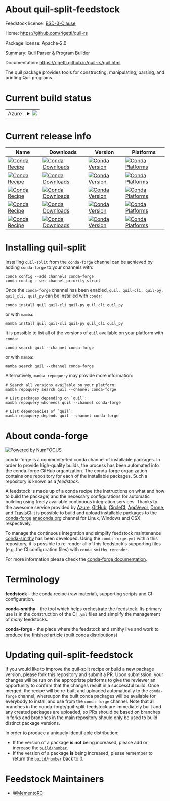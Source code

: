 About quil-split-feedstock
==========================

Feedstock license: [BSD-3-Clause](https://github.com/conda-forge/quil-split-feedstock/blob/main/LICENSE.txt)

Home: https://github.com/rigetti/quil-rs

Package license: Apache-2.0

Summary: Quil Parser & Program Builder

Documentation: https://rigetti.github.io/quil-rs/quil.html

The quil package provides tools for constructing, manipulating, parsing, and printing Quil programs.


Current build status
====================


<table>
    
  <tr>
    <td>Azure</td>
    <td>
      <details>
        <summary>
          <a href="https://dev.azure.com/conda-forge/feedstock-builds/_build/latest?definitionId=22241&branchName=main">
            <img src="https://dev.azure.com/conda-forge/feedstock-builds/_apis/build/status/quil-split-feedstock?branchName=main">
          </a>
        </summary>
        <table>
          <thead><tr><th>Variant</th><th>Status</th></tr></thead>
          <tbody><tr>
              <td>linux_64_numpy1.22python3.10.____cpython</td>
              <td>
                <a href="https://dev.azure.com/conda-forge/feedstock-builds/_build/latest?definitionId=22241&branchName=main">
                  <img src="https://dev.azure.com/conda-forge/feedstock-builds/_apis/build/status/quil-split-feedstock?branchName=main&jobName=linux&configuration=linux%20linux_64_numpy1.22python3.10.____cpython" alt="variant">
                </a>
              </td>
            </tr><tr>
              <td>linux_64_numpy1.22python3.9.____cpython</td>
              <td>
                <a href="https://dev.azure.com/conda-forge/feedstock-builds/_build/latest?definitionId=22241&branchName=main">
                  <img src="https://dev.azure.com/conda-forge/feedstock-builds/_apis/build/status/quil-split-feedstock?branchName=main&jobName=linux&configuration=linux%20linux_64_numpy1.22python3.9.____cpython" alt="variant">
                </a>
              </td>
            </tr><tr>
              <td>linux_64_numpy1.23python3.11.____cpython</td>
              <td>
                <a href="https://dev.azure.com/conda-forge/feedstock-builds/_build/latest?definitionId=22241&branchName=main">
                  <img src="https://dev.azure.com/conda-forge/feedstock-builds/_apis/build/status/quil-split-feedstock?branchName=main&jobName=linux&configuration=linux%20linux_64_numpy1.23python3.11.____cpython" alt="variant">
                </a>
              </td>
            </tr><tr>
              <td>linux_64_numpy1.26python3.12.____cpython</td>
              <td>
                <a href="https://dev.azure.com/conda-forge/feedstock-builds/_build/latest?definitionId=22241&branchName=main">
                  <img src="https://dev.azure.com/conda-forge/feedstock-builds/_apis/build/status/quil-split-feedstock?branchName=main&jobName=linux&configuration=linux%20linux_64_numpy1.26python3.12.____cpython" alt="variant">
                </a>
              </td>
            </tr><tr>
              <td>linux_64_numpy2python3.13.____cp313</td>
              <td>
                <a href="https://dev.azure.com/conda-forge/feedstock-builds/_build/latest?definitionId=22241&branchName=main">
                  <img src="https://dev.azure.com/conda-forge/feedstock-builds/_apis/build/status/quil-split-feedstock?branchName=main&jobName=linux&configuration=linux%20linux_64_numpy2python3.13.____cp313" alt="variant">
                </a>
              </td>
            </tr><tr>
              <td>linux_aarch64_numpy1.22python3.10.____cpython</td>
              <td>
                <a href="https://dev.azure.com/conda-forge/feedstock-builds/_build/latest?definitionId=22241&branchName=main">
                  <img src="https://dev.azure.com/conda-forge/feedstock-builds/_apis/build/status/quil-split-feedstock?branchName=main&jobName=linux&configuration=linux%20linux_aarch64_numpy1.22python3.10.____cpython" alt="variant">
                </a>
              </td>
            </tr><tr>
              <td>linux_aarch64_numpy1.22python3.9.____cpython</td>
              <td>
                <a href="https://dev.azure.com/conda-forge/feedstock-builds/_build/latest?definitionId=22241&branchName=main">
                  <img src="https://dev.azure.com/conda-forge/feedstock-builds/_apis/build/status/quil-split-feedstock?branchName=main&jobName=linux&configuration=linux%20linux_aarch64_numpy1.22python3.9.____cpython" alt="variant">
                </a>
              </td>
            </tr><tr>
              <td>linux_aarch64_numpy1.23python3.11.____cpython</td>
              <td>
                <a href="https://dev.azure.com/conda-forge/feedstock-builds/_build/latest?definitionId=22241&branchName=main">
                  <img src="https://dev.azure.com/conda-forge/feedstock-builds/_apis/build/status/quil-split-feedstock?branchName=main&jobName=linux&configuration=linux%20linux_aarch64_numpy1.23python3.11.____cpython" alt="variant">
                </a>
              </td>
            </tr><tr>
              <td>linux_aarch64_numpy1.26python3.12.____cpython</td>
              <td>
                <a href="https://dev.azure.com/conda-forge/feedstock-builds/_build/latest?definitionId=22241&branchName=main">
                  <img src="https://dev.azure.com/conda-forge/feedstock-builds/_apis/build/status/quil-split-feedstock?branchName=main&jobName=linux&configuration=linux%20linux_aarch64_numpy1.26python3.12.____cpython" alt="variant">
                </a>
              </td>
            </tr><tr>
              <td>linux_aarch64_numpy2python3.13.____cp313</td>
              <td>
                <a href="https://dev.azure.com/conda-forge/feedstock-builds/_build/latest?definitionId=22241&branchName=main">
                  <img src="https://dev.azure.com/conda-forge/feedstock-builds/_apis/build/status/quil-split-feedstock?branchName=main&jobName=linux&configuration=linux%20linux_aarch64_numpy2python3.13.____cp313" alt="variant">
                </a>
              </td>
            </tr><tr>
              <td>linux_ppc64le_numpy1.22python3.10.____cpython</td>
              <td>
                <a href="https://dev.azure.com/conda-forge/feedstock-builds/_build/latest?definitionId=22241&branchName=main">
                  <img src="https://dev.azure.com/conda-forge/feedstock-builds/_apis/build/status/quil-split-feedstock?branchName=main&jobName=linux&configuration=linux%20linux_ppc64le_numpy1.22python3.10.____cpython" alt="variant">
                </a>
              </td>
            </tr><tr>
              <td>linux_ppc64le_numpy1.22python3.9.____cpython</td>
              <td>
                <a href="https://dev.azure.com/conda-forge/feedstock-builds/_build/latest?definitionId=22241&branchName=main">
                  <img src="https://dev.azure.com/conda-forge/feedstock-builds/_apis/build/status/quil-split-feedstock?branchName=main&jobName=linux&configuration=linux%20linux_ppc64le_numpy1.22python3.9.____cpython" alt="variant">
                </a>
              </td>
            </tr><tr>
              <td>linux_ppc64le_numpy1.23python3.11.____cpython</td>
              <td>
                <a href="https://dev.azure.com/conda-forge/feedstock-builds/_build/latest?definitionId=22241&branchName=main">
                  <img src="https://dev.azure.com/conda-forge/feedstock-builds/_apis/build/status/quil-split-feedstock?branchName=main&jobName=linux&configuration=linux%20linux_ppc64le_numpy1.23python3.11.____cpython" alt="variant">
                </a>
              </td>
            </tr><tr>
              <td>linux_ppc64le_numpy1.26python3.12.____cpython</td>
              <td>
                <a href="https://dev.azure.com/conda-forge/feedstock-builds/_build/latest?definitionId=22241&branchName=main">
                  <img src="https://dev.azure.com/conda-forge/feedstock-builds/_apis/build/status/quil-split-feedstock?branchName=main&jobName=linux&configuration=linux%20linux_ppc64le_numpy1.26python3.12.____cpython" alt="variant">
                </a>
              </td>
            </tr><tr>
              <td>linux_ppc64le_numpy2python3.13.____cp313</td>
              <td>
                <a href="https://dev.azure.com/conda-forge/feedstock-builds/_build/latest?definitionId=22241&branchName=main">
                  <img src="https://dev.azure.com/conda-forge/feedstock-builds/_apis/build/status/quil-split-feedstock?branchName=main&jobName=linux&configuration=linux%20linux_ppc64le_numpy2python3.13.____cp313" alt="variant">
                </a>
              </td>
            </tr><tr>
              <td>osx_64_numpy1.22python3.10.____cpython</td>
              <td>
                <a href="https://dev.azure.com/conda-forge/feedstock-builds/_build/latest?definitionId=22241&branchName=main">
                  <img src="https://dev.azure.com/conda-forge/feedstock-builds/_apis/build/status/quil-split-feedstock?branchName=main&jobName=osx&configuration=osx%20osx_64_numpy1.22python3.10.____cpython" alt="variant">
                </a>
              </td>
            </tr><tr>
              <td>osx_64_numpy1.22python3.9.____cpython</td>
              <td>
                <a href="https://dev.azure.com/conda-forge/feedstock-builds/_build/latest?definitionId=22241&branchName=main">
                  <img src="https://dev.azure.com/conda-forge/feedstock-builds/_apis/build/status/quil-split-feedstock?branchName=main&jobName=osx&configuration=osx%20osx_64_numpy1.22python3.9.____cpython" alt="variant">
                </a>
              </td>
            </tr><tr>
              <td>osx_64_numpy1.23python3.11.____cpython</td>
              <td>
                <a href="https://dev.azure.com/conda-forge/feedstock-builds/_build/latest?definitionId=22241&branchName=main">
                  <img src="https://dev.azure.com/conda-forge/feedstock-builds/_apis/build/status/quil-split-feedstock?branchName=main&jobName=osx&configuration=osx%20osx_64_numpy1.23python3.11.____cpython" alt="variant">
                </a>
              </td>
            </tr><tr>
              <td>osx_64_numpy1.26python3.12.____cpython</td>
              <td>
                <a href="https://dev.azure.com/conda-forge/feedstock-builds/_build/latest?definitionId=22241&branchName=main">
                  <img src="https://dev.azure.com/conda-forge/feedstock-builds/_apis/build/status/quil-split-feedstock?branchName=main&jobName=osx&configuration=osx%20osx_64_numpy1.26python3.12.____cpython" alt="variant">
                </a>
              </td>
            </tr><tr>
              <td>osx_64_numpy2python3.13.____cp313</td>
              <td>
                <a href="https://dev.azure.com/conda-forge/feedstock-builds/_build/latest?definitionId=22241&branchName=main">
                  <img src="https://dev.azure.com/conda-forge/feedstock-builds/_apis/build/status/quil-split-feedstock?branchName=main&jobName=osx&configuration=osx%20osx_64_numpy2python3.13.____cp313" alt="variant">
                </a>
              </td>
            </tr><tr>
              <td>osx_arm64_numpy1.22python3.10.____cpython</td>
              <td>
                <a href="https://dev.azure.com/conda-forge/feedstock-builds/_build/latest?definitionId=22241&branchName=main">
                  <img src="https://dev.azure.com/conda-forge/feedstock-builds/_apis/build/status/quil-split-feedstock?branchName=main&jobName=osx&configuration=osx%20osx_arm64_numpy1.22python3.10.____cpython" alt="variant">
                </a>
              </td>
            </tr><tr>
              <td>osx_arm64_numpy1.22python3.9.____cpython</td>
              <td>
                <a href="https://dev.azure.com/conda-forge/feedstock-builds/_build/latest?definitionId=22241&branchName=main">
                  <img src="https://dev.azure.com/conda-forge/feedstock-builds/_apis/build/status/quil-split-feedstock?branchName=main&jobName=osx&configuration=osx%20osx_arm64_numpy1.22python3.9.____cpython" alt="variant">
                </a>
              </td>
            </tr><tr>
              <td>osx_arm64_numpy1.23python3.11.____cpython</td>
              <td>
                <a href="https://dev.azure.com/conda-forge/feedstock-builds/_build/latest?definitionId=22241&branchName=main">
                  <img src="https://dev.azure.com/conda-forge/feedstock-builds/_apis/build/status/quil-split-feedstock?branchName=main&jobName=osx&configuration=osx%20osx_arm64_numpy1.23python3.11.____cpython" alt="variant">
                </a>
              </td>
            </tr><tr>
              <td>osx_arm64_numpy1.26python3.12.____cpython</td>
              <td>
                <a href="https://dev.azure.com/conda-forge/feedstock-builds/_build/latest?definitionId=22241&branchName=main">
                  <img src="https://dev.azure.com/conda-forge/feedstock-builds/_apis/build/status/quil-split-feedstock?branchName=main&jobName=osx&configuration=osx%20osx_arm64_numpy1.26python3.12.____cpython" alt="variant">
                </a>
              </td>
            </tr><tr>
              <td>osx_arm64_numpy2python3.13.____cp313</td>
              <td>
                <a href="https://dev.azure.com/conda-forge/feedstock-builds/_build/latest?definitionId=22241&branchName=main">
                  <img src="https://dev.azure.com/conda-forge/feedstock-builds/_apis/build/status/quil-split-feedstock?branchName=main&jobName=osx&configuration=osx%20osx_arm64_numpy2python3.13.____cp313" alt="variant">
                </a>
              </td>
            </tr><tr>
              <td>win_64_numpy1.22python3.10.____cpython</td>
              <td>
                <a href="https://dev.azure.com/conda-forge/feedstock-builds/_build/latest?definitionId=22241&branchName=main">
                  <img src="https://dev.azure.com/conda-forge/feedstock-builds/_apis/build/status/quil-split-feedstock?branchName=main&jobName=win&configuration=win%20win_64_numpy1.22python3.10.____cpython" alt="variant">
                </a>
              </td>
            </tr><tr>
              <td>win_64_numpy1.22python3.9.____cpython</td>
              <td>
                <a href="https://dev.azure.com/conda-forge/feedstock-builds/_build/latest?definitionId=22241&branchName=main">
                  <img src="https://dev.azure.com/conda-forge/feedstock-builds/_apis/build/status/quil-split-feedstock?branchName=main&jobName=win&configuration=win%20win_64_numpy1.22python3.9.____cpython" alt="variant">
                </a>
              </td>
            </tr><tr>
              <td>win_64_numpy1.23python3.11.____cpython</td>
              <td>
                <a href="https://dev.azure.com/conda-forge/feedstock-builds/_build/latest?definitionId=22241&branchName=main">
                  <img src="https://dev.azure.com/conda-forge/feedstock-builds/_apis/build/status/quil-split-feedstock?branchName=main&jobName=win&configuration=win%20win_64_numpy1.23python3.11.____cpython" alt="variant">
                </a>
              </td>
            </tr><tr>
              <td>win_64_numpy1.26python3.12.____cpython</td>
              <td>
                <a href="https://dev.azure.com/conda-forge/feedstock-builds/_build/latest?definitionId=22241&branchName=main">
                  <img src="https://dev.azure.com/conda-forge/feedstock-builds/_apis/build/status/quil-split-feedstock?branchName=main&jobName=win&configuration=win%20win_64_numpy1.26python3.12.____cpython" alt="variant">
                </a>
              </td>
            </tr><tr>
              <td>win_64_numpy2python3.13.____cp313</td>
              <td>
                <a href="https://dev.azure.com/conda-forge/feedstock-builds/_build/latest?definitionId=22241&branchName=main">
                  <img src="https://dev.azure.com/conda-forge/feedstock-builds/_apis/build/status/quil-split-feedstock?branchName=main&jobName=win&configuration=win%20win_64_numpy2python3.13.____cp313" alt="variant">
                </a>
              </td>
            </tr>
          </tbody>
        </table>
      </details>
    </td>
  </tr>
</table>

Current release info
====================

| Name | Downloads | Version | Platforms |
| --- | --- | --- | --- |
| [![Conda Recipe](https://img.shields.io/badge/recipe-quil-green.svg)](https://anaconda.org/conda-forge/quil) | [![Conda Downloads](https://img.shields.io/conda/dn/conda-forge/quil.svg)](https://anaconda.org/conda-forge/quil) | [![Conda Version](https://img.shields.io/conda/vn/conda-forge/quil.svg)](https://anaconda.org/conda-forge/quil) | [![Conda Platforms](https://img.shields.io/conda/pn/conda-forge/quil.svg)](https://anaconda.org/conda-forge/quil) |
| [![Conda Recipe](https://img.shields.io/badge/recipe-quil--cli-green.svg)](https://anaconda.org/conda-forge/quil-cli) | [![Conda Downloads](https://img.shields.io/conda/dn/conda-forge/quil-cli.svg)](https://anaconda.org/conda-forge/quil-cli) | [![Conda Version](https://img.shields.io/conda/vn/conda-forge/quil-cli.svg)](https://anaconda.org/conda-forge/quil-cli) | [![Conda Platforms](https://img.shields.io/conda/pn/conda-forge/quil-cli.svg)](https://anaconda.org/conda-forge/quil-cli) |
| [![Conda Recipe](https://img.shields.io/badge/recipe-quil--py-green.svg)](https://anaconda.org/conda-forge/quil-py) | [![Conda Downloads](https://img.shields.io/conda/dn/conda-forge/quil-py.svg)](https://anaconda.org/conda-forge/quil-py) | [![Conda Version](https://img.shields.io/conda/vn/conda-forge/quil-py.svg)](https://anaconda.org/conda-forge/quil-py) | [![Conda Platforms](https://img.shields.io/conda/pn/conda-forge/quil-py.svg)](https://anaconda.org/conda-forge/quil-py) |
| [![Conda Recipe](https://img.shields.io/badge/recipe-quil_cli-green.svg)](https://anaconda.org/conda-forge/quil_cli) | [![Conda Downloads](https://img.shields.io/conda/dn/conda-forge/quil_cli.svg)](https://anaconda.org/conda-forge/quil_cli) | [![Conda Version](https://img.shields.io/conda/vn/conda-forge/quil_cli.svg)](https://anaconda.org/conda-forge/quil_cli) | [![Conda Platforms](https://img.shields.io/conda/pn/conda-forge/quil_cli.svg)](https://anaconda.org/conda-forge/quil_cli) |
| [![Conda Recipe](https://img.shields.io/badge/recipe-quil_py-green.svg)](https://anaconda.org/conda-forge/quil_py) | [![Conda Downloads](https://img.shields.io/conda/dn/conda-forge/quil_py.svg)](https://anaconda.org/conda-forge/quil_py) | [![Conda Version](https://img.shields.io/conda/vn/conda-forge/quil_py.svg)](https://anaconda.org/conda-forge/quil_py) | [![Conda Platforms](https://img.shields.io/conda/pn/conda-forge/quil_py.svg)](https://anaconda.org/conda-forge/quil_py) |

Installing quil-split
=====================

Installing `quil-split` from the `conda-forge` channel can be achieved by adding `conda-forge` to your channels with:

```
conda config --add channels conda-forge
conda config --set channel_priority strict
```

Once the `conda-forge` channel has been enabled, `quil, quil-cli, quil-py, quil_cli, quil_py` can be installed with `conda`:

```
conda install quil quil-cli quil-py quil_cli quil_py
```

or with `mamba`:

```
mamba install quil quil-cli quil-py quil_cli quil_py
```

It is possible to list all of the versions of `quil` available on your platform with `conda`:

```
conda search quil --channel conda-forge
```

or with `mamba`:

```
mamba search quil --channel conda-forge
```

Alternatively, `mamba repoquery` may provide more information:

```
# Search all versions available on your platform:
mamba repoquery search quil --channel conda-forge

# List packages depending on `quil`:
mamba repoquery whoneeds quil --channel conda-forge

# List dependencies of `quil`:
mamba repoquery depends quil --channel conda-forge
```


About conda-forge
=================

[![Powered by
NumFOCUS](https://img.shields.io/badge/powered%20by-NumFOCUS-orange.svg?style=flat&colorA=E1523D&colorB=007D8A)](https://numfocus.org)

conda-forge is a community-led conda channel of installable packages.
In order to provide high-quality builds, the process has been automated into the
conda-forge GitHub organization. The conda-forge organization contains one repository
for each of the installable packages. Such a repository is known as a *feedstock*.

A feedstock is made up of a conda recipe (the instructions on what and how to build
the package) and the necessary configurations for automatic building using freely
available continuous integration services. Thanks to the awesome service provided by
[Azure](https://azure.microsoft.com/en-us/services/devops/), [GitHub](https://github.com/),
[CircleCI](https://circleci.com/), [AppVeyor](https://www.appveyor.com/),
[Drone](https://cloud.drone.io/welcome), and [TravisCI](https://travis-ci.com/)
it is possible to build and upload installable packages to the
[conda-forge](https://anaconda.org/conda-forge) [anaconda.org](https://anaconda.org/)
channel for Linux, Windows and OSX respectively.

To manage the continuous integration and simplify feedstock maintenance
[conda-smithy](https://github.com/conda-forge/conda-smithy) has been developed.
Using the ``conda-forge.yml`` within this repository, it is possible to re-render all of
this feedstock's supporting files (e.g. the CI configuration files) with ``conda smithy rerender``.

For more information please check the [conda-forge documentation](https://conda-forge.org/docs/).

Terminology
===========

**feedstock** - the conda recipe (raw material), supporting scripts and CI configuration.

**conda-smithy** - the tool which helps orchestrate the feedstock.
                   Its primary use is in the construction of the CI ``.yml`` files
                   and simplify the management of *many* feedstocks.

**conda-forge** - the place where the feedstock and smithy live and work to
                  produce the finished article (built conda distributions)


Updating quil-split-feedstock
=============================

If you would like to improve the quil-split recipe or build a new
package version, please fork this repository and submit a PR. Upon submission,
your changes will be run on the appropriate platforms to give the reviewer an
opportunity to confirm that the changes result in a successful build. Once
merged, the recipe will be re-built and uploaded automatically to the
`conda-forge` channel, whereupon the built conda packages will be available for
everybody to install and use from the `conda-forge` channel.
Note that all branches in the conda-forge/quil-split-feedstock are
immediately built and any created packages are uploaded, so PRs should be based
on branches in forks and branches in the main repository should only be used to
build distinct package versions.

In order to produce a uniquely identifiable distribution:
 * If the version of a package **is not** being increased, please add or increase
   the [``build/number``](https://docs.conda.io/projects/conda-build/en/latest/resources/define-metadata.html#build-number-and-string).
 * If the version of a package **is** being increased, please remember to return
   the [``build/number``](https://docs.conda.io/projects/conda-build/en/latest/resources/define-metadata.html#build-number-and-string)
   back to 0.

Feedstock Maintainers
=====================

* [@MementoRC](https://github.com/MementoRC/)


